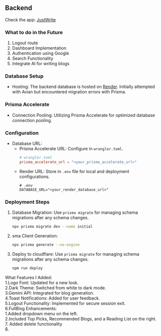 
   
## Backend

Check the app: [JustWrite](https://justwrite-yhimanshu220456.vercel.app/signup)

### What to do in the Future

1. Logout route
2. Dashboard Implementation
3. Authentication using Google
4. Search Functionality
5. Integrate AI for writing blogs

### Database Setup

- Hosting: The backend database is hosted on [Render](https://render.com/). Initially attempted with Avian but encountered migration errors with Prisma.

### Prisma Accelerate

- Connection Pooling: Utilizing Prisma Accelerate for optimized database connection pooling.

### Configuration

- Database URL:
  - Prisma Accelerate URL: Configure in `wrangler.toml`.
    ```toml
    # wrangler.toml
    prisma_accelerate_url = "<your_prisma_accelerate_url>"
    ```
  - Render URL: Store in `.env` file for local and deployment configurations.
    ```dotenv
    # .env
    DATABASE_URL="<your_render_database_url>"
    ```

### Deployment Steps

1. Database Migration: Use `prisma migrate` for managing schema migrations after any schema changes.
   
   ```bash
   npx prisma migrate dev --name initial
2. sma Client Generation:
   
   ```bash
   npx prisma generate --no-engine

3. Deploy to cloudflare: Use `prisma migrate` for managing schema migrations after any schema changes.
   
   ```bash
   npm run deploy

What Features I Added:  
1.Logo Font: Updated for a new look.  
2.Dark Theme: Switched from white to dark mode.  
3.Gemini API: Integrated for blog generation.  
4.Toast Notifications: Added for user feedback.  
5.Logout Functionality: Implemented for secure session exit.  
6.FullBlog Enhancements:  
   1.Added dropdown menu on the left.  
   2.Included Top Picks, Recommended Blogs, and a Reading List on the right.   
7. Added delete functionality  
8.    
